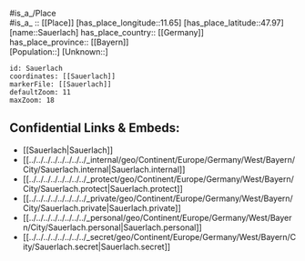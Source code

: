 ﻿---
location: [47.97,11.65] 
mapzoom: [7,12] 
mapmarker: city 
type: City
tags:
- geo/City


SpocWebEntityId: 33972
isDeleted: false
confidential: public

---
#is_a_/Place  
#is_a_ :: [[Place]] 
[has_place_longitude::11.65] 
[has_place_latitude::47.97] 
[name::Sauerlach] 
has_place_country:: [[Germany]]  
has_place_province:: [[Bayern]]  
[Population::] 
[Unknown::] 


```leaflet
id: Sauerlach
coordinates: [[Sauerlach]] 
markerFile: [[Sauerlach]] 
defaultZoom: 11 
maxZoom: 18
```


## Confidential Links & Embeds: 
- [[Sauerlach|Sauerlach]]  
- [[../../../../../../../../_internal/geo/Continent/Europe/Germany/West/Bayern/City/Sauerlach.internal|Sauerlach.internal]] 
- [[../../../../../../../../_protect/geo/Continent/Europe/Germany/West/Bayern/City/Sauerlach.protect|Sauerlach.protect]] 
- [[../../../../../../../../_private/geo/Continent/Europe/Germany/West/Bayern/City/Sauerlach.private|Sauerlach.private]] 
- [[../../../../../../../../_personal/geo/Continent/Europe/Germany/West/Bayern/City/Sauerlach.personal|Sauerlach.personal]] 
- [[../../../../../../../../_secret/geo/Continent/Europe/Germany/West/Bayern/City/Sauerlach.secret|Sauerlach.secret]] 
